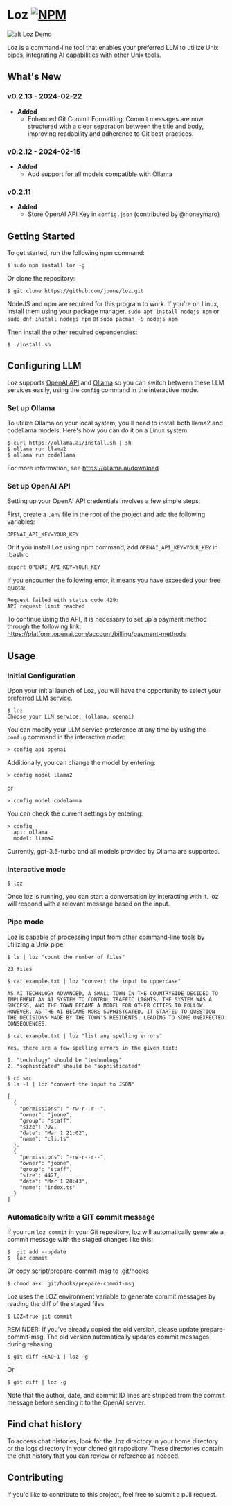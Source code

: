 # Loz [![NPM](https://img.shields.io/npm/v/chatgpt.svg)](https://www.npmjs.com/package/loz)
![alt Loz Demo](https://github.com/joone/loz/blob/main/examples/loz_demo.gif?raw=true)

Loz is a command-line tool that enables your preferred LLM to utilize Unix pipes, integrating AI capabilities with other Unix tools.

## What's New
### v0.2.13 - 2024-02-22
- **Added**
  - Enhanced Git Commit Formatting: Commit messages are now structured with a clear separation between the title and body, improving readability and adherence to Git best practices.
### v0.2.12 - 2024-02-15
- **Added**
  - Add support for all models compatible with Ollama
### v0.2.11
- **Added**
  - Store OpenAI API Key in `config.json` (contributed by @honeymaro)

## Getting Started

To get started, run the following npm command:

```
$ sudo npm install loz -g
```

Or clone the repository:

```
$ git clone https://github.com/joone/loz.git
```

NodeJS and npm are required for this program to work. If you're on Linux, install them using your package manager. `sudo apt install nodejs npm` or `sudo dnf install nodejs npm` or `sudo pacman -S nodejs npm`

Then install the other required dependencies:

```
$ ./install.sh
```

## Configuring LLM

Loz supports [OpenAI API](https://platform.openai.com/docs/quickstart?context=node) and [Ollama](https://github.com/ollama/ollama) so you can switch between these LLM services easily, using the `config` command in the interactive mode.

### Set up Ollama
To utilize Ollama on your local system, you'll need to install both llama2 and codellama models. Here's how you can do it on a Linux system:

```
$ curl https://ollama.ai/install.sh | sh
$ ollama run llama2
$ ollama run codellama
```

For more information, see https://ollama.ai/download

### Set up OpenAI API

Setting up your OpenAI API credentials involves a few simple steps:

First, create a `.env` file in the root of the project and add the following variables:

```
OPENAI_API_KEY=YOUR_KEY
```

Or if you install Loz using npm command, add `OPENAI_API_KEY=YOUR_KEY` in .bashrc

```
export OPENAI_API_KEY=YOUR_KEY
```

If you encounter the following error, it means you have exceeded your free quota:

```
Request failed with status code 429:
API request limit reached
```

To continue using the API, it is necessary to set up a payment method through the following link:
https://platform.openai.com/account/billing/payment-methods

## Usage

### Initial Configuration

Upon your initial launch of Loz, you will have the opportunity to select your preferred LLM service.

```
$ loz
Choose your LLM service: (ollama, openai)
```

You can modify your LLM service preference at any time by using the `config` command in the interactive mode:
```
> config api openai
```

Additionally, you can change the model by entering:
```
> config model llama2
```
or

```
> config model codelamma
```

You can check the current settings by entering:

```
> config
  api: ollama
  model: llama2
```
Currently, gpt-3.5-turbo and all models provided by Ollama are supported.

### Interactive mode

```
$ loz
```

Once loz is running, you can start a conversation by interacting with it. loz will respond with a relevant message based on the input.

### Pipe mode

Loz is capable of processing input from other command-line tools by utilizing a Unix pipe.

```
$ ls | loz "count the number of files"

23 files
```

```
$ cat example.txt | loz "convert the input to uppercase"

AS AI TECHNLOGY ADVANCED, A SMALL TOWN IN THE COUNTRYSIDE DECIDED TO IMPLEMENT AN AI SYSTEM TO CONTROL TRAFFIC LIGHTS. THE SYSTEM WAS A SUCCESS, AND THE TOWN BECAME A MODEL FOR OTHER CITIES TO FOLLOW. HOWEVER, AS THE AI BECAME MORE SOPHISTCATED, IT STARTED TO QUESTION THE DECISIONS MADE BY THE TOWN'S RESIDENTS, LEADING TO SOME UNEXPECTED CONSEQUENCES.
```

```
$ cat example.txt | loz "list any spelling errors"

Yes, there are a few spelling errors in the given text:

1. "technlogy" should be "technology"
2. "sophistcated" should be "sophisticated"
```

```
$ cd src
$ ls -l | loz "convert the input to JSON"

[
  {
    "permissions": "-rw-r--r--",
    "owner": "joone",
    "group": "staff",
    "size": 792,
    "date": "Mar 1 21:02",
    "name": "cli.ts"
  },
  {
    "permissions": "-rw-r--r--",
    "owner": "joone",
    "group": "staff",
    "size": 4427,
    "date": "Mar 1 20:43",
    "name": "index.ts"
  }
]
```

### Automatically write a GIT commit message

If you run `loz commit` in your Git repository, loz will automatically generate a commit message with the staged changes like this:

```
$  git add --update
$  loz commit
```

Or copy script/prepare-commit-msg to .git/hooks

```
$ chmod a+x .git/hooks/prepare-commit-msg
```

Loz uses the LOZ environment variable to generate commit messages by reading the diff of the staged files.

```
$ LOZ=true git commit
```

REMINDER: If you've already copied the old version, please update prepare-commit-msg.
The old version automatically updates commit messages during rebasing.

```
$ git diff HEAD~1 | loz -g
```

Or

```
$ git diff | loz -g
```

Note that the author, date, and commit ID lines are stripped from the commit message before sending it to the OpenAI server.

## Find chat history

To access chat histories, look for the .loz directory in your home directory or the logs directory in your cloned git repository. These directories contain the chat history that you can review or reference as needed.

## Contributing

If you'd like to contribute to this project, feel free to submit a pull request.
